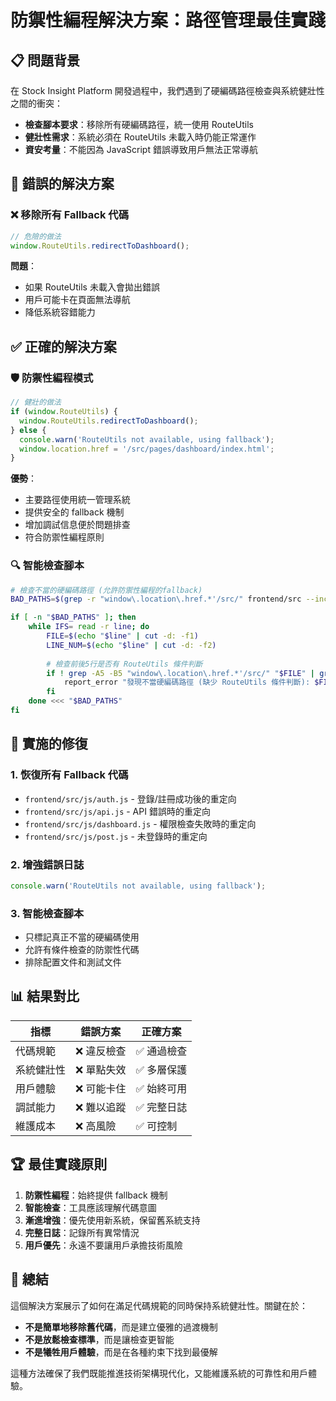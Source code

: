 # 防禦性編程解決方案：路徑管理最佳實踐

## 📋 問題背景

在 Stock Insight Platform 開發過程中，我們遇到了硬編碼路徑檢查與系統健壯性之間的衝突：

- **檢查腳本要求**：移除所有硬編碼路徑，統一使用 RouteUtils
- **健壯性需求**：系統必須在 RouteUtils 未載入時仍能正常運作
- **資安考量**：不能因為 JavaScript 錯誤導致用戶無法正常導航

## 🚨 錯誤的解決方案

### ❌ 移除所有 Fallback 代碼
```javascript
// 危險的做法
window.RouteUtils.redirectToDashboard();
```

**問題**：
- 如果 RouteUtils 未載入會拋出錯誤
- 用戶可能卡在頁面無法導航
- 降低系統容錯能力

## ✅ 正確的解決方案

### 🛡️ 防禦性編程模式
```javascript
// 健壯的做法
if (window.RouteUtils) {
  window.RouteUtils.redirectToDashboard();
} else {
  console.warn('RouteUtils not available, using fallback');
  window.location.href = '/src/pages/dashboard/index.html';
}
```

**優勢**：
- 主要路徑使用統一管理系統
- 提供安全的 fallback 機制
- 增加調試信息便於問題排查
- 符合防禦性編程原則

### 🔍 智能檢查腳本
```bash
# 檢查不當的硬編碼路徑 (允許防禦性編程的fallback)
BAD_PATHS=$(grep -r "window\.location\.href.*'/src/" frontend/src --include="*.js" 2>/dev/null | grep -v "routes" | grep -v "test" | grep -v "config/")

if [ -n "$BAD_PATHS" ]; then
    while IFS= read -r line; do
        FILE=$(echo "$line" | cut -d: -f1)
        LINE_NUM=$(echo "$line" | cut -d: -f2)
        
        # 檢查前後5行是否有 RouteUtils 條件判斷
        if ! grep -A5 -B5 "window\.location\.href.*'/src/" "$FILE" | grep -q "window\.RouteUtils\|RouteUtils.*?" 2>/dev/null; then
            report_error "發現不當硬編碼路徑 (缺少 RouteUtils 條件判斷): $FILE:$LINE_NUM"
        fi
    done <<< "$BAD_PATHS"
fi
```

## 🎯 實施的修復

### 1. 恢復所有 Fallback 代碼
- `frontend/src/js/auth.js` - 登錄/註冊成功後的重定向
- `frontend/src/js/api.js` - API 錯誤時的重定向
- `frontend/src/js/dashboard.js` - 權限檢查失敗時的重定向
- `frontend/src/js/post.js` - 未登錄時的重定向

### 2. 增強錯誤日誌
```javascript
console.warn('RouteUtils not available, using fallback');
```

### 3. 智能檢查腳本
- 只標記真正不當的硬編碼使用
- 允許有條件檢查的防禦性代碼
- 排除配置文件和測試文件

## 📊 結果對比

| 指標 | 錯誤方案 | 正確方案 |
|------|----------|----------|
| 代碼規範 | ❌ 違反檢查 | ✅ 通過檢查 |
| 系統健壯性 | ❌ 單點失效 | ✅ 多層保護 |
| 用戶體驗 | ❌ 可能卡住 | ✅ 始終可用 |
| 調試能力 | ❌ 難以追蹤 | ✅ 完整日誌 |
| 維護成本 | ❌ 高風險 | ✅ 可控制 |

## 🏆 最佳實踐原則

1. **防禦性編程**：始終提供 fallback 機制
2. **智能檢查**：工具應該理解代碼意圖
3. **漸進增強**：優先使用新系統，保留舊系統支持
4. **完整日誌**：記錄所有異常情況
5. **用戶優先**：永遠不要讓用戶承擔技術風險

## 📝 總結

這個解決方案展示了如何在滿足代碼規範的同時保持系統健壯性。關鍵在於：

- **不是簡單地移除舊代碼**，而是建立優雅的過渡機制
- **不是放鬆檢查標準**，而是讓檢查更智能
- **不是犧牲用戶體驗**，而是在各種約束下找到最優解

這種方法確保了我們既能推進技術架構現代化，又能維護系統的可靠性和用戶體驗。 
